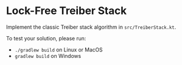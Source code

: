 # Lock-Free Treiber Stack

Implement the classic Treiber stack algorithm in `src/TreiberStack.kt`.

To test your solution, please run:

* `./gradlew build` on Linux or MacOS
* `gradlew build` on Windows